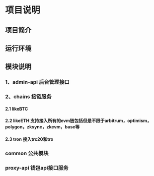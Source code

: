 # 项目说明
## 项目简介
## 运行环境
## 模块说明
### 1、admin-api 后台管理接口
### 2、chains 接链服务
#### 2.1 likeBTC
#### 2.2 likeETH 支持接入所有的evm链包括但是不限于arbitrum，optimism，polygon，zksync，zkevm，base等
#### 2.3 tron 接入trc20和trx
### common 公共模块
### proxy-api 钱包api接口服务